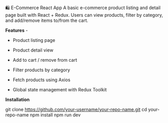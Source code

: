 
🛍️ E-Commerce React App
A basic e-commerce product listing and detail page built with React + Redux. Users can view products, filter by category, and add/remove items to/from the cart.

**Features** -

- Product listing page

- Product detail view

- Add to cart / remove from cart

- Filter products by category

- Fetch products using Axios

- Global state management with Redux Toolkit


**Installation**

git clone https://github.com/your-username/your-repo-name.git
cd your-repo-name
npm install
npm run dev

